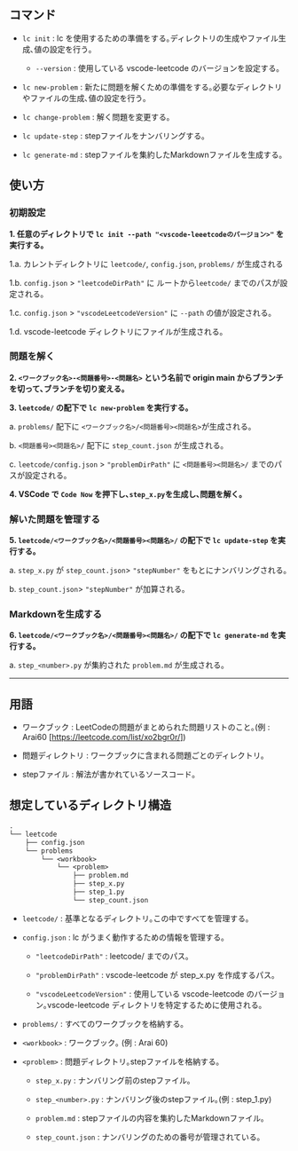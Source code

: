 ## コマンド

- `lc init`           : lc を使用するための準備をする｡ディレクトリの生成やファイル生成､値の設定を行う｡
  - `--version` : 使用している vscode-leetcode のバージョンを設定する｡

- `lc new-problem`    : 新たに問題を解くための準備をする｡必要なディレクトリやファイルの生成､値の設定を行う｡

- `lc change-problem` : 解く問題を変更する｡

- `lc update-step`    : stepファイルをナンバリングする｡

- `lc generate-md`    : stepファイルを集約したMarkdownファイルを生成する｡

## 使い方

### 初期設定

**1. 任意のディレクトリで `lc init --path "<vscode-leeetcodeのバージョン>"` を実行する｡**
  
  1.a.  カレントディレクトリに `leetcode/`, `config.json`, `problems/` が生成される
  
  1.b.  `config.json` > `"leetcodeDirPath"` に ルートから`leetcode/` までのパスが設定される｡
  
  1.c.  `config.json` > `"vscodeLeetcodeVersion"` に `--path` の値が設定される｡
  
  1.d.  vscode-leetcode ディレクトリにファイルが生成される｡

### 問題を解く

**2. `<ワークブック名>-<問題番号>-<問題名>` という名前で origin main からブランチを切って､ブランチを切り変える｡**

**3. `leetcode/` の配下で `lc new-problem` を実行する｡**
  
  a. `problems/` 配下に `<ワークブック名>/<問題番号><問題名>`が生成される｡
  
  b. `<問題番号><問題名>/` 配下に `step_count.json` が生成される｡
  
  c. `leetcode/config.json` > `"problemDirPath"` に `<問題番号><問題名>/` までのパスが設定される｡

**4. VSCode で `Code Now` を押下し､`step_x.py`を生成し､問題を解く｡**

### 解いた問題を管理する

**5. `leetcode/<ワークブック名>/<問題番号><問題名>/` の配下で `lc update-step` を実行する｡**
  
  a. `step_x.py` が `step_count.json`> `"stepNumber"` をもとにナンバリングされる｡
  
  b. `step_count.json`> `"stepNumber"` が加算される｡
  
### Markdownを生成する

**6. `leetcode/<ワークブック名>/<問題番号><問題名>/` の配下で `lc generate-md` を実行する｡**
  
  a. `step_<number>.py` が集約された `problem.md` が生成される｡

-----------------------

## 用語

- ワークブック    : LeetCodeの問題がまとめられた問題リストのこと｡(例 : Arai60 [https://leetcode.com/list/xo2bgr0r/])

- 問題ディレクトリ : ワークブックに含まれる問題ごとのディレクトリ｡

- stepファイル   : 解法が書かれているソースコード｡

## 想定しているディレクトリ構造

```txt
.
└── leetcode
    ├── config.json
    └── problems
        └── <workbook>
            └── <problem>
                ├── problem.md
                ├── step_x.py
                ├── step_1.py
                └── step_count.json
```
          
- `leetcode/`   : 基準となるディレクトリ｡この中ですべてを管理する｡

- `config.json` : lc がうまく動作するための情報を管理する｡
  
  - `"leetcodeDirPath"`       : leetcode/ までのパス｡
  
  - `"problemDirPath"`        : vscode-leetcode が step_x.py を作成するパス｡
  
  - `"vscodeLeetcodeVersion"` : 使用している vscode-leetcode のバージョン｡vscode-leetcode ディレクトリを特定するために使用される｡

- `problems/`   : すべてのワークブックを格納する｡

- `<workbook>`  : ワークブック｡ (例 : Arai 60) 

- `<problem>`   : 問題ディレクトリ｡stepファイルを格納する｡
  
  - `step_x.py`        : ナンバリング前のstepファイル｡
  
  - `step_<number>.py` : ナンバリング後のstepファイル｡(例 : step_1.py)
  
  - `problem.md`       : stepファイルの内容を集約したMarkdownファイル｡
  
  - `step_count.json`  : ナンバリングのための番号が管理されている｡